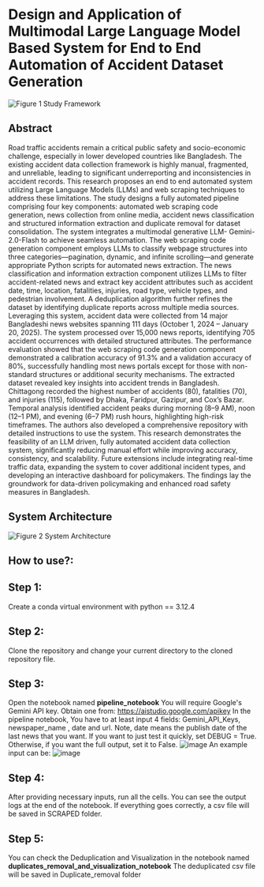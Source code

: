 # Design and Application of Multimodal Large Language Model Based System for End to End Automation of Accident Dataset Generation
![Figure 1 Study Framework](https://github.com/user-attachments/assets/49503650-9ce0-4473-94e0-b78aca904282)

## Abstract
Road traffic accidents remain a critical public safety and socio-economic challenge, especially in lower developed countries like Bangladesh. The existing accident data collection framework is highly manual, fragmented, and unreliable, leading to significant underreporting and inconsistencies in accident records. This research proposes an end to end automated system utilizing Large Language Models (LLMs) and web scraping techniques to address these limitations. The study designs a fully automated pipeline comprising four key components: automated web scraping code generation, news collection from online media, accident news classification and structured information extraction and duplicate removal for dataset consolidation. The system integrates a multimodal generative LLM- Gemini-2.0-Flash to achieve seamless automation. The web scraping code generation component employs LLMs to classify webpage structures into three categories—pagination, dynamic, and infinite scrolling—and generate appropriate Python scripts for automated news extraction. The news classification and information extraction component utilizes LLMs to filter accident-related news and extract key accident attributes such as accident date, time, location, fatalities, injuries, road type, vehicle types, and pedestrian involvement. A deduplication algorithm further refines the dataset by identifying duplicate reports across multiple media sources. Leveraging this system, accident data were collected from 14 major Bangladeshi news websites spanning 111 days (October 1, 2024 – January 20, 2025). The system processed over 15,000 news reports, identifying 705 accident occurrences with detailed structured attributes. The performance evaluation showed that the web scraping code generation component demonstrated a calibration accuracy of 91.3% and a validation accuracy of 80%, successfully handling most news portals except for those with non-standard structures or additional security mechanisms. The extracted dataset revealed key insights into accident trends in Bangladesh. Chittagong recorded the highest number of accidents (80), fatalities (70), and injuries (115), followed by Dhaka, Faridpur, Gazipur, and Cox’s Bazar. Temporal analysis identified accident peaks during morning (8–9 AM), noon (12–1 PM), and evening (6–7 PM) rush hours, highlighting high-risk timeframes. The authors also developed a comprehensive repository with detailed instructions to use the system. This research demonstrates the feasibility of an LLM driven, fully automated accident data collection system, significantly reducing manual effort while improving accuracy, consistency, and scalability. Future extensions include integrating real-time traffic data, expanding the system to cover additional incident types, and developing an interactive dashboard for policymakers. The findings lay the groundwork for data-driven policymaking and enhanced road safety measures in Bangladesh.

## System Architecture
![Figure 2 System Architecture](https://github.com/user-attachments/assets/7067281b-89c6-441b-9dba-dbe4ed2a44db)

## How to use?:

## Step 1: 
Create a conda virtual environment with python == 3.12.4
## Step 2:
Clone the repository and change your current directory to the cloned repository file. 
## Step 3:
Open the notebook named **pipeline_notebook**
You will require Google's Gemini API key. Obtain one from: https://aistudio.google.com/apikey 
In the pipeline notebook, You have to at least input 4 fields: Gemini_API_Keys, newspaper_name , date and url. Note, date means the publish date of the last news that you want.
If you want to just test it quickly, set DEBUG = True. Otherwise, if you want the full output, set it to False. 
![image](https://github.com/user-attachments/assets/a359c0c1-23a6-48f2-b01e-a0c744d5cfb4)
An example input can be:
![image](https://github.com/user-attachments/assets/6e5770ed-acea-41ba-85d4-0cd544fb0c0a)

## Step 4:
After providing necessary inputs, run all the cells. You can see the output logs at the end of the notebook. If everything goes correctly, a csv file will be saved in SCRAPED folder.
## Step 5:
You can check the Deduplication and Visualization in the notebook named **duplicates_removal_and_visualization_notebook**
The deduplicated csv file will be saved in Duplicate_removal folder

